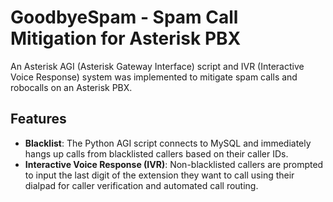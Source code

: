 # GoodbyeSpam - Spam Call Mitigation for Asterisk PBX
An Asterisk AGI (Asterisk Gateway Interface) script and IVR (Interactive Voice Response) system was implemented to mitigate spam calls and robocalls on an Asterisk PBX.

## Features
- **Blacklist**: The Python AGI script connects to MySQL and immediately hangs up calls from blacklisted callers based on their caller IDs.
- **Interactive Voice Response (IVR)**: Non-blacklisted callers are prompted to input the last digit of the extension they want to call using their dialpad for caller verification and automated call routing.
